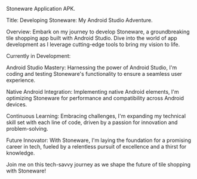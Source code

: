 Stoneware Application APK.

Title: Developing Stoneware: My Android Studio Adventure.

Overview: Embark on my journey to develop Stoneware, a groundbreaking tile shopping app built with Android Studio. Dive into the world of app development as I leverage cutting-edge tools to bring my vision to life.

Currently in Development:

Android Studio Mastery: Harnessing the power of Android Studio, I'm coding and testing Stoneware's functionality to ensure a seamless user experience.

Native Android Integration: Implementing native Android elements, I'm optimizing Stoneware for performance and compatibility across Android devices.

Continuous Learning: Embracing challenges, I'm expanding my technical skill set with each line of code, driven by a passion for innovation and problem-solving.

Future Innovator: With Stoneware, I'm laying the foundation for a promising career in tech, fueled by a relentless pursuit of excellence and a thirst for knowledge.

Join me on this tech-savvy journey as we shape the future of tile shopping with Stoneware!
